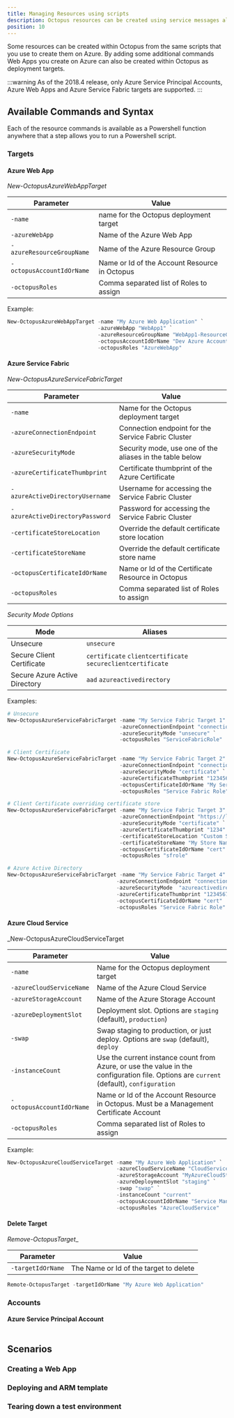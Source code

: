 ```yaml
---
title: Managing Resources using scripts
description: Octopus resources can be created using service messages allowing resources that you currently can script in Azure to be modeled in Octopus.
position: 10
---
```


Some resources can be created within Octopus from the same scripts that you use to create them on Azure. By adding some additional commands Web Apps you create on Azure can also be created within Octopus as deployment targets.

:::warning
As of the 2018.4 release, only Azure Service Principal Accounts, Azure Web Apps and Azure Service Fabric targets are supported.
:::

## Available Commands and Syntax

Each of the resource commands is available as a Powershell function anywhere that a step allows you to run a Powershell script.

### Targets

#### Azure Web App
_New-OctopusAzureWebAppTarget_

| Parameter                 | Value                                         |
| ------------------------- | --------------------------------------------- |
| `-name`                   | name for the Octopus deployment target        |
| `-azureWebApp`            | Name of the Azure Web App                     |
| `-azureResourceGroupName` | Name of the Azure Resource Group              |
| `-octopusAccountIdOrName` | Name or Id of the Account Resource in Octopus |
| `-octopusRoles`           | Comma separated list of Roles to assign       |

Example:
```powershell
New-OctopusAzureWebAppTarget -name "My Azure Web Application" `
                             -azureWebApp "WebApp1" `
                             -azureResourceGroupName "WebApp1-ResourceGroup"  `
                             -octopusAccountIdOrName "Dev Azure Account" `
                             -octopusRoles "AzureWebApp"
```

#### Azure Service Fabric
_New-OctopusAzureServiceFabricTarget_


| Parameter                       | Value                                              |
| ------------------------------- | -------------------------------------------------  |
| `-name`                         | Name for the Octopus deployment target             |
| `-azureConnectionEndpoint`      | Connection endpoint for the Service Fabric Cluster |
| `-azureSecurityMode`            | Security mode, use one of the aliases in the table below |
| `-azureCertificateThumbprint`   | Certificate thumbprint of the Azure Certificate    |
| `-azureActiveDirectoryUsername` | Username for accessing the Service Fabric Cluster  |
| `-azureActiveDirectoryPassword` | Password for accessing the Service Fabric Cluster  |
| `-certificateStoreLocation`     | Override the default certificate store location    |
| `-certificateStoreName`         | Override the default certificate store name        |
| `-octopusCertificateIdOrName`   | Name or Id of the Certificate Resource in Octopus  |
| `-octopusRoles`                 | Comma separated list of Roles to assign            |

_Security Mode Options_


| Mode | Aliases |
| --- | --- |
| Unsecure | `unsecure` |
| Secure Client Certificate | `certificate` `clientcertificate` `secureclientcertificate` |
| Secure Azure Active Directory | `aad` `azureactivedirectory`| 

Examples:
```powershell
# Unsecure
New-OctopusAzureServiceFabricTarget -name "My Service Fabric Target 1" `
                                    -azureConnectionEndpoint "connectionEndpoint" `
                                    -azureSecurityMode "unsecure" `
                                    -octopusRoles "ServiceFabricRole"

# Client Certificate
New-OctopusAzureServiceFabricTarget -name "My Service Fabric Target 2" `
                                    -azureConnectionEndpoint "connectionEndpoint" `
                                    -azureSecurityMode "certificate" `
                                    -azureCertificateThumbprint "1234567890" `
                                    -octopusCertificateIdOrName "My Service Fabric Certificate" `
                                    -octopusRoles "Service Fabric Role"

# Client Certificate overriding certificate store
New-OctopusAzureServiceFabricTarget -name "My Service Fabric Target 3" `
                                    -azureConnectionEndpoint "https://localhost" `
                                    -azureSecurityMode "certificate" `
                                    -azureCertificateThumbprint "1234" `
                                    -certificateStoreLocation "Custom Store Location" `
                                    -certificateStoreName "My Store Name" `
                                    -octopusCertificateIdOrName "cert" `
                                    -octopusRoles "sfrole"

# Azure Active Directory
New-OctopusAzureServiceFabricTarget -name "My Service Fabric Target 4" `
                                   -azureConnectionEndpoint "connectionEndpoint" `
                                   -azureSecurityMode  "azureactivedirectory" `
                                   -azureCertificateThumbprint "1234567890" `                             
                                   -octopusCertificateIdOrName "cert" 
                                   -octopusRoles "Service Fabric Role"

```

#### Azure Cloud Service
_New-OctopusAzureCloudServiceTarget

| Parameter | Value |
| --- | --- |
| `-name`                         | Name for the Octopus deployment target             |
| `-azureCloudServiceName` | Name of the Azure Cloud Service |
| `-azureStorageAccount` | Name of the Azure Storage Account |
| `-azureDeploymentSlot` | Deployment slot. Options are `staging` (default), `production`) |
| `-swap` | Swap staging to production, or just deploy. Options are `swap` (default), `deploy` |
| `-instanceCount` | Use the current instance count from Azure, or use the value in the configuration file. Options are `current` (default), `configuration` |
| `-octopusAccountIdOrName` | Name or Id of the Account Resource in Octopus. Must be a Management Certificate Account |
| `-octopusRoles`                 | Comma separated list of Roles to assign            |

Example:
```powershell
New-OctopusAzureCloudServiceTarget -name "My Azure Web Application" `
                                   -azureCloudServiceName "CloudService1" `
                                   -azureStorageAccount "MyAzureCloudStorageAccount"      `
                                   -azureDeploymentSlot "staging" `
                                   -swap "swap" `
                                   -instanceCount "current"
                                   -octopusAccountIdOrName "Service Management Cert      Account" `
                                   -octopusRoles "AzureCloudService"
```

#### Delete Target
_Remove-OctopusTarget__


| Parameter | Value |
| --- | --- |
| `-targetIdOrName` | The Name or Id of the target to delete |

```powershell
Remote-OctopusTarget -targetIdOrName "My Azure Web Application"
```

### Accounts

#### Azure Service Principal Account
```powershell

```

## Scenarios

### Creating a Web App

### Deploying and ARM template

### Tearing down a test environment

